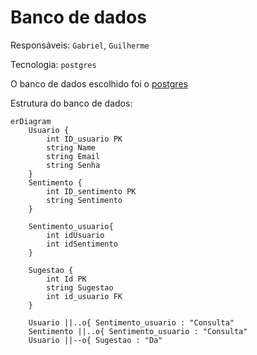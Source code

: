 # Banco de dados

Responsáveis: `Gabriel`, `Guilherme`

Tecnologia: `postgres`

O banco de dados escolhido foi o [postgres](https://www.postgresql.org/)

Estrutura do banco de dados:

```mermaid
erDiagram
    Usuario {
        int ID_usuario PK
        string Name
        string Email
        string Senha
    }
    Sentimento {
        int ID_sentimento PK
        string Sentimento
    }

    Sentimento_usuario{
        int idUsuario
        int idSentimento
    }

    Sugestao {
        int Id PK
        string Sugestao
        int id_usuario FK
    }

    Usuario ||..o{ Sentimento_usuario : "Consulta"
    Sentimento ||..o{ Sentimento_usuario : "Consulta"
    Usuario ||--o{ Sugestao : "Da"
```
